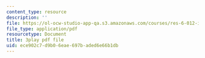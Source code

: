 ```yaml
---
content_type: resource
description: ''
file: https://ol-ocw-studio-app-qa.s3.amazonaws.com/courses/res-6-012-introduction-to-probability-spring-2018/ece902c7d9b06eae697baded6e66b1db_0IJFBMIU6x4.pdf
file_type: application/pdf
resourcetype: Document
title: 3play pdf file
uid: ece902c7-d9b0-6eae-697b-aded6e66b1db
---
```

